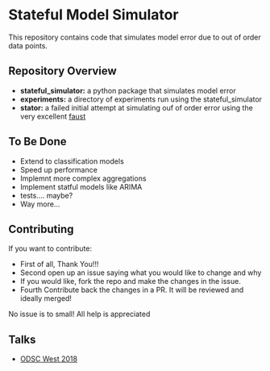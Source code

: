 # Stateful Model Simulator

This repository contains code that simulates model error due to out of order data points.

## Repository Overview

* **stateful\_simulator:** a python package that simulates model error
* **experiments:** a directory of experiments run using the stateful\_simulator
* **stator:** a failed initial attempt at simulating ouf of order error using the very excellent [faust](https://faust.readthedocs.io)

## To Be Done
* Extend to classification models
* Speed up performance
* Implemnt more complex aggregations
* Implement statful models like ARIMA
* tests.... maybe?
* Way more...

## Contributing
If you want to contribute:

* First of all, Thank You!!!
* Second open up an issue saying what you would like to change and why
* If you would like, fork the repo and make the changes in the issue.
* Fourth Contribute back the changes in a PR. It will be reviewed and ideally merged!

No issue is to small! All help is appreciated

## Talks
* [ODSC West 2018](https://odsc.com/training/portfolio/how-to-reason-about-stateful-streaming-machine-learning-serving-lessons-from-production)

